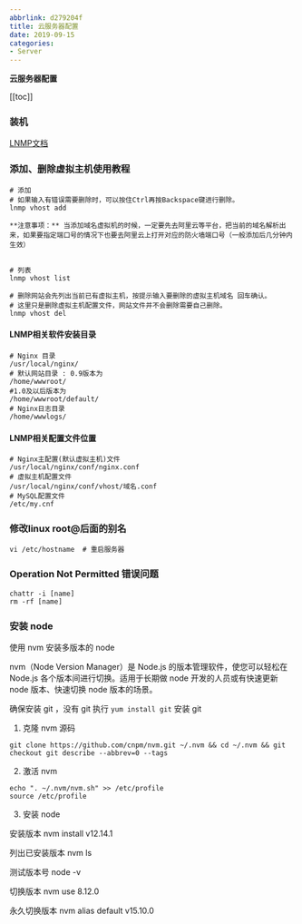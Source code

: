 ```yaml
---
abbrlink: d279204f
title: 云服务器配置
date: 2019-09-15
categories: 
- Server
---
```


<strong class='old-blog'>云服务器配置</strong>

[[toc]]

### 装机

[LNMP文档](https://lnmp.org/faq/lnmp-vhost-add-howto.html)

### 添加、删除虚拟主机使用教程

```nginx
# 添加
# 如果输入有错误需要删除时，可以按住Ctrl再按Backspace键进行删除。
lnmp vhost add

**注意事项：** 当添加域名虚拟机的时候，一定要先去阿里云等平台，把当前的域名解析出来，如果要指定端口号的情况下也要去阿里云上打开对应的防火墙端口号（一般添加后几分钟内生效）


# 列表
lnmp vhost list

# 删除网站会先列出当前已有虚拟主机，按提示输入要删除的虚拟主机域名 回车确认。
# 这里只是删除虚拟主机配置文件，网站文件并不会删除需要自己删除。
lnmp vhost del
```



#### LNMP相关软件安装目录

```nginx
# Nginx 目录
/usr/local/nginx/
# 默认网站目录 : 0.9版本为 
/home/wwwroot/
#1.0及以后版本为 
/home/wwwroot/default/
# Nginx日志目录
/home/wwwlogs/
```

#### LNMP相关配置文件位置

```nginx{2}
# Nginx主配置(默认虚拟主机)文件
/usr/local/nginx/conf/nginx.conf
# 虚拟主机配置文件
/usr/local/nginx/conf/vhost/域名.conf
# MySQL配置文件
/etc/my.cnf
```
### 修改linux root@后面的别名
```nginx
vi /etc/hostname  # 重启服务器
```

###  Operation Not Permitted 错误问题
```nginx
chattr -i [name]
rm -rf [name]
```

### 安装 node

使用 nvm 安装多版本的 node

nvm（Node Version Manager）是 Node.js 的版本管理软件，使您可以轻松在 Node.js 各个版本间进行切换。适用于长期做 node 开发的人员或有快速更新 node 版本、快速切换 node 版本的场景。


确保安装 git ，没有 git 执行 `yum install git` 安装 git

1. 克隆 nvm 源码

```nginx
git clone https://github.com/cnpm/nvm.git ~/.nvm && cd ~/.nvm && git checkout git describe --abbrev=0 --tags
```

2. 激活 nvm

```nginx
echo ". ~/.nvm/nvm.sh" >> /etc/profile
source /etc/profile
```

3. 安装 node 

安装版本 nvm install v12.14.1

列出已安装版本  nvm ls

测试版本号 node -v

切换版本 nvm use 8.12.0

永久切换版本 nvm alias default v15.10.0